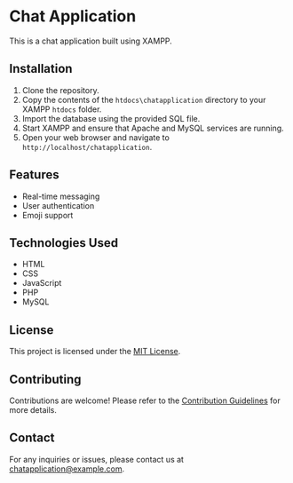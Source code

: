 
# Chat Application

This is a chat application built using XAMPP.

## Installation

1. Clone the repository.
2. Copy the contents of the `htdocs\chatapplication` directory to your XAMPP `htdocs` folder.
3. Import the database using the provided SQL file.
4. Start XAMPP and ensure that Apache and MySQL services are running.
5. Open your web browser and navigate to `http://localhost/chatapplication`.

## Features

- Real-time messaging
- User authentication
- Emoji support

## Technologies Used

- HTML
- CSS
- JavaScript
- PHP
- MySQL

## License

This project is licensed under the [MIT License](LICENSE).

## Contributing

Contributions are welcome! Please refer to the [Contribution Guidelines](CONTRIBUTING.md) for more details.

## Contact

For any inquiries or issues, please contact us at chatapplication@example.com.